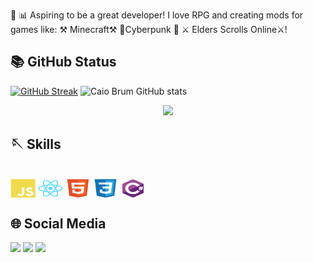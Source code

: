 
🔬 📊 Aspiring to be a great developer! 
I love RPG and creating mods for games like:
            ⚒️ Minecraft⚒️
            🎴Cyberpunk 🎴
        ⚔️ Elders Scrolls Online⚔️!

<!--Start of Api Panel ps.: Pra copiar e colar, só trocar onde tem o nome de Usuário 'CaioBrum'-->
 ## 📚 GitHub Status
[![GitHub Streak](https://github-readme-streak-stats.herokuapp.com?user=CaioBrum&theme=dracula&hide_border=true&card_width=100)](https://git.io/streak-stats) ![Caio Brum GitHub stats](https://github-readme-stats.vercel.app/api?username=CaioBrum&show_icons=true&theme=transparent)
<p align="center">
  <a>
  <img height=200                         
     src="https://githubreadmestats.vercel.app/api/toplangs/username=CaioBrum&layout=compact&theme=dracula&hide_border=true&title_color=A7F5AA&icon_color=4CAF50&text_color=A7F5AA&bg_color=222428" />
  </a>
</p>
<!--End Of Api Panel-->

  ## 🪡 Skills
<div style="display: inline_block"><br>
  <img align="center" alt="Caio-Js" height="30" width="40" src="https://raw.githubusercontent.com/devicons/devicon/master/icons/javascript/javascript-plain.svg">
  <img align="center" alt="Caio-React" height="30" width="40" src="https://raw.githubusercontent.com/devicons/devicon/master/icons/react/react-original.svg">
  <img align="center" alt="Caio-HTML" height="30" width="40" src="https://raw.githubusercontent.com/devicons/devicon/master/icons/html5/html5-original.svg">
  <img align="center" alt="Caio-CSS" height="30" width="40" src="https://raw.githubusercontent.com/devicons/devicon/master/icons/css3/css3-original.svg">
  <img align="center" alt="Caio-Csharp" height="30" width="40" src="https://raw.githubusercontent.com/devicons/devicon/master/icons/csharp/csharp-original.svg">
</div>

  ## 🌐 Social Media
  
    
<div> 
  <a href="https://instagram.com/insta_caiobrum" target="_blank"><img src="https://img.shields.io/badge/-Instagram-%23E4405F?style=for-the-badge&logo=instagram&logoColor=white" target="_blank"></a>
  <a href = "mailto:caiobrumgiga@gmail.com"><img src="https://img.shields.io/badge/-Gmail-%23333?style=for-the-badge&logo=gmail&logoColor=white" target="_blank"></a>
  <a href="https://www.linkedin.com/in/caio-brum-3b027521b/" target="_blank"><img src="https://img.shields.io/badge/-LinkedIn-%230077B5?style=for-the-badge&logo=linkedin&logoColor=white" target="_blank"></a> 

  
</div>
